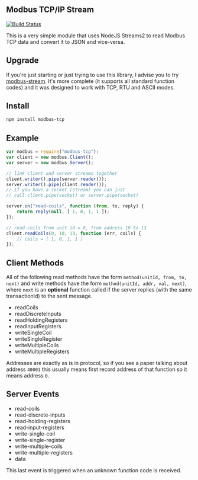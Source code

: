 ## Modbus TCP/IP Stream

[![Build Status](https://secure.travis-ci.org/dresende/node-modbus-tcp.png?branch=master)](http://travis-ci.org/dresende/node-modbus-tcp)

This is a very simple module that uses NodeJS Streams2 to read Modbus TCP data and convert it to JSON and vice-versa.

## Upgrade

If you're just starting or just trying to use this library, I advise you to try [modbus-stream](http://github.com/dresende/node-modbus-stream). It's more complete (it supports all standard function codes) and it was designed to work with TCP, RTU and ASCII modes.

## Install

```sh
npm install modbus-tcp
```

## Example

```js
var modbus = require("modbus-tcp");
var client = new modbus.Client();
var server = new modbus.Server();

// link client and server streams together
client.writer().pipe(server.reader());
server.writer().pipe(client.reader());
// if you have a socket (stream) you can just
// call client.pipe(socket) or server.pipe(socket)

server.on("read-coils", function (from, to, reply) {
    return reply(null, [ 1, 0, 1, 1 ]);
});

// read coils from unit id = 0, from address 10 to 13
client.readCoils(0, 10, 13, function (err, coils) {
    // coils = [ 1, 0, 1, 1 ]
});
```

## Client Methods

All of the following read methods have the form `method(unitId, from, to, next)` and write methods have the form `method(unitId, addr, val, next)`, where `next` is an **optional** function called if the server replies (with the same transactionId) to the sent message.

- readCoils
- readDiscreteInputs
- readHoldingRegisters
- readInputRegisters
- writeSingleCoil
- writeSingleRegister
- writeMultipleCoils
- writeMultipleRegisters

Addresses are exactly as is in protocol, so if you see a paper talking about address `40001` this usually means first record address of that function so it means address `0`.

## Server Events

- read-coils
- read-discrete-inputs
- read-holding-registers
- read-input-registers
- write-single-coil
- write-single-register
- write-multiple-coils
- write-multiple-registers
- data

This last event is triggered when an unknown function code is received.
